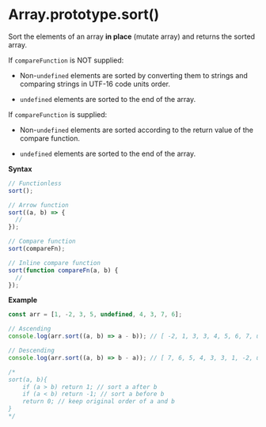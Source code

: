 # Array.prototype.sort()

Sort the elements of an array **in place** (mutate array) and returns the sorted array.

If `compareFunction` is NOT supplied:

- Non-`undefined` elements are sorted by converting them to strings and comparing strings in UTF-16 code units order.

- `undefined` elements are sorted to the end of the array.

If `compareFunction` is supplied:

- Non-`undefined` elements are sorted according to the return value of the compare function.

- `undefined` elements are sorted to the end of the array.

**Syntax**

```js
// Functionless
sort();

// Arrow function
sort((a, b) => {
  //
});

// Compare function
sort(compareFn);

// Inline compare function
sort(function compareFn(a, b) {
  //
});
```

**Example**

```js
const arr = [1, -2, 3, 5, undefined, 4, 3, 7, 6];

// Ascending
console.log(arr.sort((a, b) => a - b)); // [ -2, 1, 3, 3, 4, 5, 6, 7, undefined ]

// Descending
console.log(arr.sort((a, b) => b - a)); // [ 7, 6, 5, 4, 3, 3, 1, -2, undefined ]

/*
sort(a, b){
    if (a > b) return 1; // sort a after b
    if (a < b) return -1; // sort a before b
    return 0; // keep original order of a and b
}
*/
```
